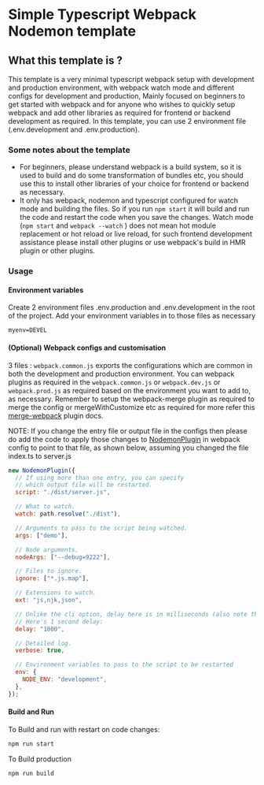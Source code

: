 # Simple Typescript Webpack Nodemon template

## What this template is ?

<p>
This template is a very minimal typescript webpack setup with development and production environment, with webpack watch mode and different configs for development and production, Mainly focused on beginners to get started with webpack and for anyone who wishes to quickly setup webpack and add other libraries as required for frontend or backend development as required. 
In this template, you can use 2 environment file (.env.development and .env.production). 
</p>

### Some notes about the template

- For beginners, please understand webpack is a build system, so it is used to build and do some transformation of bundles etc, you should use this to install other libraries of your choice for frontend or backend as necessary.
- It only has webpack, nodemon and typescript configured for watch mode and building the files. So if you run `npm start` it will build and run the code and restart the code when you save the changes. Watch mode (`npm start` and `webpack --watch` ) does not mean hot module replacement or hot reload or live reload, for such frontend development assistance please install other plugins or use webpack's build in HMR plugin or other plugins.

### Usage

#### Environment variables

Create 2 environment files .env.production and .env.development in the root of the project. Add your environment variables in to those files as necessary

```env
myenv=DEVEL
```

#### (Optional) Webpack configs and customisation

3 files : `webpack.common.js` exports the configurations which are common in both the development and production environment. You can webpack plugins as required in the `webpack.common.js` or `webpack.dev.js` or `webpack.prod.js` as required based on the environment you want to add to, as necessary. Remember to setup the webpack-merge plugin as required to merge the config or mergeWithCustomize etc as required for more refer this [merge-webpack](https://www.npmjs.com/package/webpack-merge) plugin docs.

NOTE: If you change the entry file or output file in the configs then please do add the code to apply those changes to [NodemonPlugin](https://www.npmjs.com/package/nodemon-webpack-plugin) in webpack config to point to that file, as shown below, assuming you changed the file index.ts to server.js

```js
new NodemonPlugin({
  // If using more than one entry, you can specify
  // which output file will be restarted.
  script: "./dist/server.js",

  // What to watch.
  watch: path.resolve("./dist"),

  // Arguments to pass to the script being watched.
  args: ["demo"],

  // Node arguments.
  nodeArgs: ["--debug=9222"],

  // Files to ignore.
  ignore: ["*.js.map"],

  // Extensions to watch.
  ext: "js,njk,json",

  // Unlike the cli option, delay here is in milliseconds (also note that it's a string).
  // Here's 1 second delay:
  delay: "1000",

  // Detailed log.
  verbose: true,

  // Environment variables to pass to the script to be restarted
  env: {
    NODE_ENV: "development",
  },
});
```

#### Build and Run

To Build and run with restart on code changes:

```cmd
npm run start
```

To Build production

```cmd
npm run build
```
